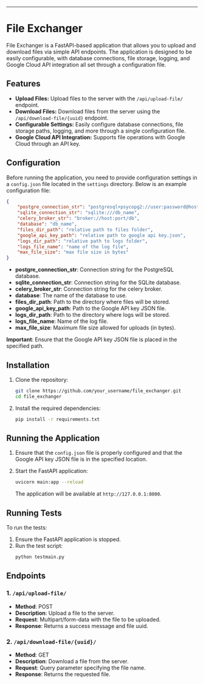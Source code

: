 
---

# File Exchanger

File Exchanger is a FastAPI-based application that allows you to upload and download files via simple API endpoints. The application is designed to be easily configurable, with database connections, file storage, logging, and Google Cloud API integration all set through a configuration file.

## Features

- **Upload Files:** Upload files to the server with the `/api/upload-file/` endpoint.
- **Download Files:** Download files from the server using the `/api/download-file/{uuid}` endpoint.
- **Configurable Settings:** Easily configure database connections, file storage paths, logging, and more through a single configuration file.
- **Google Cloud API Integration:** Supports file operations with Google Cloud through an API key.

## Configuration

Before running the application, you need to provide configuration settings in a `config.json` file located in the `settings` directory. Below is an example configuration file:

```json
{
    "postgre_connection_str": "postgresql+psycopg2://user:password@host:port/db_name",
    "sqlite_connection_str": "sqlite:///db_name",
    "celery_broker_str": "broker://host:port/db",
    "database": "db_name",
    "files_dir_path": "relative path to files folder",
    "google_api_key_path": "relative path to google api key.json",
    "logs_dir_path": "relative path to logs folder",
    "logs_file_name": "name of the log file",
    "max_file_size": "max file size in bytes"
}
```

- **postgre_connection_str**: Connection string for the PostgreSQL database.
- **sqlite_connection_str**: Connection string for the SQLite database.
- **celery_broker_str**: Connection string for the celery broker.
- **database**: The name of the database to use.
- **files_dir_path**: Path to the directory where files will be stored.
- **google_api_key_path**: Path to the Google API key JSON file.
- **logs_dir_path**: Path to the directory where logs will be stored.
- **logs_file_name**: Name of the log file.
- **max_file_size**: Maximum file size allowed for uploads (in bytes).

**Important**: Ensure that the Google API key JSON file is placed in the specified path.

## Installation

1. Clone the repository:
    ```bash
    git clone https://github.com/your_username/file_exchanger.git
    cd file_exchanger
    ```

2. Install the required dependencies:
    ```bash
    pip install -r requirements.txt
    ```

## Running the Application

1. Ensure that the `config.json` file is properly configured and that the Google API key JSON file is in the specified location.

2. Start the FastAPI application:
    ```bash
    uvicorn main:app --reload
    ```

   The application will be available at `http://127.0.0.1:8000`.

## Running Tests

To run the tests:

1. Ensure the FastAPI application is stopped.
2. Run the test script:
    ```bash
    python testmain.py
    ```

## Endpoints

### 1. `/api/upload-file/`
   - **Method**: POST
   - **Description**: Upload a file to the server.
   - **Request**: Multipart/form-data with the file to be uploaded.
   - **Response**: Returns a success message and file uuid.

### 2. `/api/download-file/{uuid}/`
   - **Method**: GET
   - **Description**: Download a file from the server.
   - **Request**: Query parameter specifying the file name.
   - **Response**: Returns the requested file.
